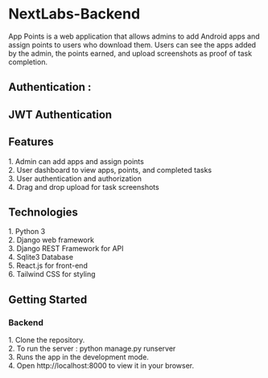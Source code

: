 # NextLabs-Backend
App Points is a web application that allows admins to add Android apps and assign points to users who download them. 
Users can see the apps added by the admin, the points earned, and upload screenshots as proof of task completion.

<h2>Authentication :<h2>
JWT Authentication
  
<h2>Features</h2>
1. Admin can add apps and assign points<br>
2. User dashboard to view apps, points, and completed tasks<br>
3. User authentication and authorization<br>
4. Drag and drop upload for task screenshots

<h2>Technologies</h2>
1. Python 3 <br>
2. Django web framework <br>
3. Django REST Framework for API <br>
4. Sqlite3 Database <br>
5. React.js for front-end <br>
6. Tailwind CSS for styling


<h2>Getting Started</h2>
  <h3>Backend</h3>
  1. Clone the repository.<br>
  2. To run the server : python manage.py runserver <br>
  3. Runs the app in the development mode. <br>
  4. Open http://localhost:8000 to view it in your browser. <br>
